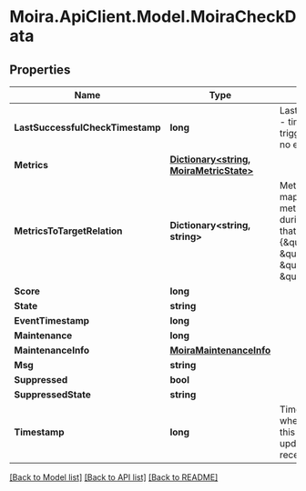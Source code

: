 # Moira.ApiClient.Model.MoiraCheckData

## Properties

Name | Type | Description | Notes
------------ | ------------- | ------------- | -------------
**LastSuccessfulCheckTimestamp** | **long** | LastSuccessfulCheckTimestamp - time of the last check of the trigger, during which there were no errors | 
**Metrics** | [**Dictionary&lt;string, MoiraMetricState&gt;**](MoiraMetricState.md) |  | 
**MetricsToTargetRelation** | **Dictionary&lt;string, string&gt;** | MetricsToTargetRelation is a map that holds relation between metric names that was alone during last check and targets that fetched this metric  {\&quot;t1\&quot;: \&quot;metric.name.1\&quot;, \&quot;t2\&quot;: \&quot;metric.name.2\&quot;} | 
**Score** | **long** |  | 
**State** | **string** |  | 
**EventTimestamp** | **long** |  | [optional] 
**Maintenance** | **long** |  | [optional] 
**MaintenanceInfo** | [**MoiraMaintenanceInfo**](MoiraMaintenanceInfo.md) |  | 
**Msg** | **string** |  | [optional] 
**Suppressed** | **bool** |  | [optional] 
**SuppressedState** | **string** |  | [optional] 
**Timestamp** | **long** | Timestamp - time, which means when the checker last checked this trigger, this value stops updating if the trigger does not receive metrics | [optional] 

[[Back to Model list]](../../README.md#documentation-for-models) [[Back to API list]](../../README.md#documentation-for-api-endpoints) [[Back to README]](../../README.md)

